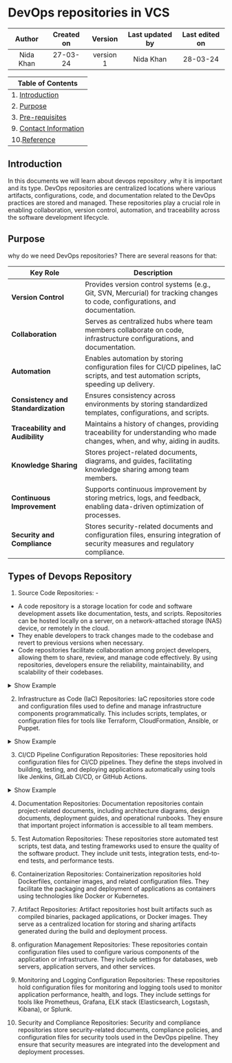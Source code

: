 # DevOps repositories in VCS   
| Author | Created on | Version | Last updated by | Last edited on |
| :------: | :----------: | :-------: | :---------------: | :--------------: |
| Nida Khan    | 27-03-24   | version 1 | Nida Khan         | 28-03-24       |

| Table of Contents |
| --------------- |
| 1. [Introduction](#introduction)
| 2. [Purpose](#purpose)
| 3. [Pre-requisites](#pre-requisites)
| 9. [Contact Information](#contact-information)
| 10.[Reference](#reference)



## Introduction
In this documents we will learn about devops repository ,why it is important and its type.
DevOps repositories are centralized locations where various artifacts, configurations, code, and documentation related to the DevOps practices are stored and managed. These repositories play a crucial role in enabling collaboration, version control, automation, and traceability across the software development lifecycle.


## Purpose
why do we need DevOps repositories? There are several reasons for that:


| Key Role                    | Description                                                                                                                             |
|-----------------------------|-----------------------------------------------------------------------------------------------------------------------------------------|
| **Version Control**             | Provides version control systems (e.g., Git, SVN, Mercurial) for tracking changes to code, configurations, and documentation.        |
| **Collaboration**               | Serves as centralized hubs where team members collaborate on code, infrastructure configurations, and documentation.                   |
| **Automation**                  | Enables automation by storing configuration files for CI/CD pipelines, IaC scripts, and test automation scripts, speeding up delivery. |
| **Consistency and Standardization** | Ensures consistency across environments by storing standardized templates, configurations, and scripts.                         |
| **Traceability and Audibility**| Maintains a history of changes, providing traceability for understanding who made changes, when, and why, aiding in audits.          |
| **Knowledge Sharing**           | Stores project-related documents, diagrams, and guides, facilitating knowledge sharing among team members.                           |
| **Continuous Improvement**      | Supports continuous improvement by storing metrics, logs, and feedback, enabling data-driven optimization of processes.               |
| **Security and Compliance**     | Stores security-related documents and configuration files, ensuring integration of security measures and regulatory compliance.     |





## Types of Devops Repository

1. Source Code Repositories: - 
- A code repository is a storage location for code and software development assets like documentation, tests, and scripts.
Repositories can be hosted locally on a server, on a network-attached storage (NAS) device, or remotely in the cloud.
- They enable developers to track changes made to the codebase and revert to previous versions when necessary.
- Code repositories facilitate collaboration among project developers, allowing them to share, review, and manage code effectively.
By using repositories, developers ensure the reliability, maintainability, and scalability of their codebases.

<details><summary>Show Example</summary>![r2](https://github.com/OT-MICROSERVICES/salary-api/assets/153353850/93118dbb-d344-4cfa-ba03-ccf1e3603d6e)</details>


2. Infrastructure as Code (IaC) Repositories: IaC repositories store code and configuration files used to define and manage infrastructure components programmatically. This includes scripts, templates, or configuration files for tools like Terraform, CloudFormation, Ansible, or Puppet.
<details><summary>Show Example</summary>![R1](https://github.com/OT-MICROSERVICES/salary-api/assets/153353850/913a7b75-e47e-42e5-ad06-0ac6e1ecfccd)</details>



3. CI/CD Pipeline Configuration Repositories: These repositories hold configuration files for CI/CD pipelines. They define the steps involved in building, testing, and deploying applications automatically using tools like Jenkins, GitLab CI/CD, or GitHub Actions.
<details><summary>Show Example</summary>![r4](https://github.com/opstree/spring3hibernate/assets/153353850/e88090e9-4e1d-433d-bc92-4610ebab5c4e)
</details>


4. Documentation Repositories: Documentation repositories contain project-related documents, including architecture diagrams, design documents, deployment guides, and operational runbooks. They ensure that important project information is accessible to all team members.

5. Test Automation Repositories: These repositories store automated test scripts, test data, and testing frameworks used to ensure the quality of the software product. They include unit tests, integration tests, end-to-end tests, and performance tests.

6. Containerization Repositories: Containerization repositories hold Dockerfiles, container images, and related configuration files. They facilitate the packaging and deployment of applications as containers using technologies like Docker or Kubernetes.

7. Artifact Repositories: Artifact repositories host built artifacts such as compiled binaries, packaged applications, or Docker images. They serve as a centralized location for storing and sharing artifacts generated during the build and deployment process.

8. onfiguration Management Repositories: These repositories contain configuration files used to configure various components of the application or infrastructure. They include settings for databases, web servers, application servers, and other services.

9. Monitoring and Logging Configuration Repositories: These repositories hold configuration files for monitoring and logging tools used to monitor application performance, health, and logs. They include settings for tools like Prometheus, Grafana, ELK stack (Elasticsearch, Logstash, Kibana), or Splunk.

10. Security and Compliance Repositories: Security and compliance repositories store security-related documents, compliance policies, and configuration files for security tools used in the DevOps pipeline. They ensure that security measures are integrated into the development and deployment processes.













